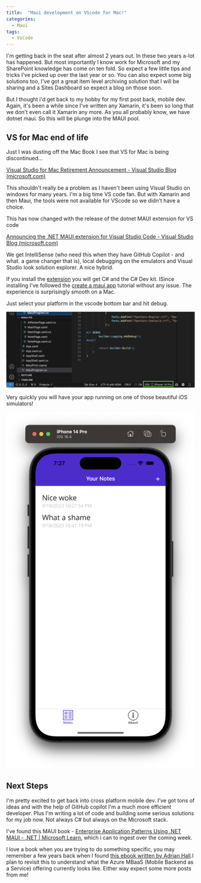 ```yaml
---
title:  "Maui development on VScode for Mac!"
categories:
  - Maui
tags:
  - VsCode
---
```


I'm getting back in the seat after almost 2 years out. In these two years a-lot has happened. But most importantly I know work for Microsoft and my SharePoint knowledge has come on ten fold. So expect a few little tips and tricks I've picked up over the last year or so. You can also expect some big solutions too, I've got a great item level archiving solution that I will be sharing and a Sites Dashboard so expect a blog on those soon.

But I thought i'd get back to my hobby for my first post back, mobile dev. Again, it's been a while since I've written any Xamarin, it's been so long that we don't even call it Xamarin any more. As you all probably know, we have dotnet maui. So this will be plunge into the MAUI pool.

## VS for Mac end of life

Just I was dusting off the Mac Book I see that VS for Mac is being discontinued...

[Visual Studio for Mac Retirement Announcement - Visual Studio Blog (microsoft.com)](https://devblogs.microsoft.com/visualstudio/visual-studio-for-mac-retirement-announcement/)

This shouldn't really be a problem as I haven't been using Visual Studio on windows for many years. I'm a big time VS code fan. But with Xamarin and then Maui, the tools were not available for VScode so we didn't have a choice.

This has now changed with the release of the dotnet MAUI extension for VS code 

[Announcing the .NET MAUI extension for Visual Studio Code - Visual Studio Blog (microsoft.com)](https://devblogs.microsoft.com/visualstudio/announcing-the-dotnet-maui-extension-for-visual-studio-code/)

We get IntelliSense (who need this when they have GitHub Copilot - and what. a game changer that is), local debugging on the emulators and Visual Studio look solution explorer. A nice hybrid.

If you install the [extension](https://marketplace.visualstudio.com/items?itemName=ms-dotnettools.dotnet-maui) you will get C# and the C# Dev kit. ISince installing I've followed the [create a maui app](https://learn.microsoft.com/en-us/dotnet/maui/tutorials/notes-app/) tutorial without any issue. The experience is surprisingly smooth on a Mac.

Just select your platform in the vscode bottom bar and hit debug.

![select platform](/assets/vscode-mac/debug.png)

Very quickly you will have your app running on one of those beautiful iOS simulators!

![simulator](/assets/vscode-mac/iphone.png)

## Next Steps

I'm pretty excited to get back into cross platform mobile dev. I've got tons of ideas and with the help of GitHub copilot I'm a much more efficient developer. Plus I'm writing a lot of code and building some serious solutions for my job now. Not always C# but always on the Microsoft stack.

I've found this MAUI book - [Enterprise Application Patterns Using .NET MAUI - .NET | Microsoft Learn](https://learn.microsoft.com/en-us/dotnet/architecture/maui/), which i can to ingest over the coming week.

I love a book when you are trying to do something specific, you may remember a few years back when I found [this ebook written by Adrian Hall](https://adrianhall.github.io/develop-mobile-apps-with-csharp-and-azure/).I plan to revisit this to understand what the Azure MBaaS (Mobile Backend as a Service) offering currently looks like. Either way expect some more posts from me!